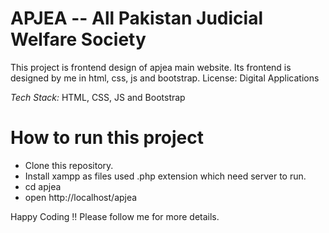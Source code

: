 # APJEA -- All Pakistan Judicial Welfare Society

This project is frontend design of apjea main website. Its frontend is designed by me in html, css, js and bootstrap. 
License: Digital Applications

*Tech Stack:* HTML, CSS, JS and Bootstrap

# How to run this project
* Clone this repository.
* Install xampp as files used .php extension which need server to run.
* cd apjea
* open http://localhost/apjea

Happy Coding !! 
Please follow me for more details.
